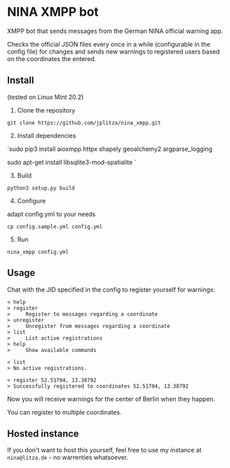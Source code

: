 # NINA XMPP bot

XMPP bot that sends messages from the German NINA official warning app.

Checks the official JSON files every once in a while (configurable in the config
file) for changes and sends new warnings to registered users based on the
coordinates the entered.

## Install

(tested on Linux Mint 20.2)

1. Clone the repository

`git clone https://github.com/jplitza/nina_xmpp.git`

2. Install dependencies

`sudo pip3 install aioxmpp httpx shapely geoalchemy2 argparse_logging

sudo apt-get install libsqlite3-mod-spatialite
`

3. Build

`python3 setup.py build`

4. Configure

adapt config.yml to your needs

`cp config.sample.yml config.yml`

5. Run

`nina_xmpp config.yml`

## Usage

Chat with the JID specified in the config to register yourself for warnings:

```
< help
> register
>     Register to messages regarding a coordinate
> unregister
>     Unregister from messages regarding a coordinate
> list
>     List active registrations
> help
>     Show available commands

< list
> No active registrations.

< register 52.51704, 13.38792
> Successfully registered to coordinates 52.51704, 13.38792
```

Now you will receive warnings for the center of Berlin when they happen.

You can register to multiple coordinates.

## Hosted instance

If you don't want to host this yourself, feel free to use my instance at
`nina@litza.de` - no warrenties whatsoever.
